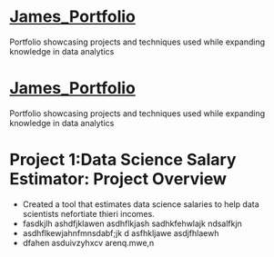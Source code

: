 # [James_Portfolio](http://www.youtube.com)
Portfolio showcasing projects and techniques used while expanding knowledge in data analytics
# [James_Portfolio](http://www.youtube.com)
Portfolio showcasing projects and techniques used while expanding knowledge in data analytics


# Project 1:Data Science Salary Estimator: Project Overview
* Created a tool that estimates data science salaries to help data scientists nefortiate thieri incomes.
* fasdkjlh ashdfjklawen asdhflkjash sadhkfehwlajk ndsalfkjn
* asdhflkewjahnfmnsdabf;jk d asfhkljawe  asdjfhlaewh
* dfahen asduivzyhxcv arenq.mwe,n  
